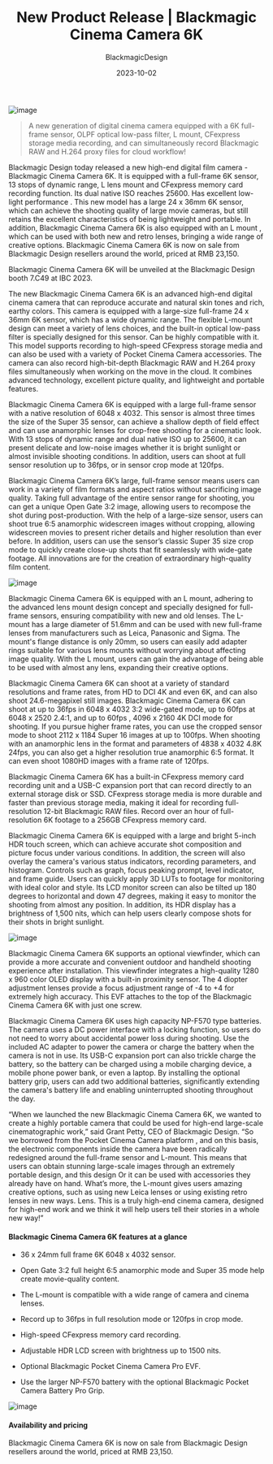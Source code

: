 ﻿---
layout: post
read_time: true
show_date: true
title: "New Product Release | Blackmagic Cinema Camera 6K"
date: 2023-10-02
img: posts/20231002/3p1.jpg
tags: [Blackmagic]
category: Industry
author: BlackmagicDesign
description: "New Product Release | Blackmagic Cinema Camera 6K"
---

![image](./assets/img/posts/20231002/3p1.jpg)

> A new generation of digital cinema camera equipped with a 6K full-frame sensor, OLPF optical low-pass filter, L mount, CFexpress storage media recording, and can simultaneously record Blackmagic RAW and H.264 proxy files for cloud workflow!

Blackmagic Design today released a new high-end digital film camera - Blackmagic Cinema Camera 6K. It is equipped with a full-frame 6K sensor, 13 stops of dynamic range, L lens mount and CFexpress memory card recording function. Its dual native ISO reaches 25600. Has excellent low-light performance . This new model has a large 24 x 36mm 6K sensor, which can achieve the shooting quality of large movie cameras, but still retains the excellent characteristics of being lightweight and portable. In addition, Blackmagic Cinema Camera 6K is also equipped with an L mount , which can be used with both new and retro lenses, bringing a wide range of creative options. Blackmagic Cinema Camera 6K is now on sale from Blackmagic Design resellers around the world, priced at RMB 23,150.

Blackmagic Cinema Camera 6K will be unveiled at the Blackmagic Design booth 7.C49 at IBC 2023.

The new Blackmagic Cinema Camera 6K is an advanced high-end digital cinema camera that can reproduce accurate and natural skin tones and rich, earthy colors. This camera is equipped with a large-size full-frame 24 x 36mm 6K sensor, which has a wide dynamic range. The flexible L-mount design can meet a variety of lens choices, and the built-in optical low-pass filter is specially designed for this sensor. Can be highly compatible with it. This model supports recording to high-speed CFexpress storage media and can also be used with a variety of Pocket Cinema Camera accessories. The camera can also record high-bit-depth Blackmagic RAW and H.264 proxy files simultaneously when working on the move in the cloud. It combines advanced technology, excellent picture quality, and lightweight and portable features.

Blackmagic Cinema Camera 6K is equipped with a large full-frame sensor with a native resolution of 6048 x 4032. This sensor is almost three times the size of the Super 35 sensor, can achieve a shallow depth of field effect and can use anamorphic lenses for crop-free shooting for a cinematic look. With 13 stops of dynamic range and dual native ISO up to 25600, it can present delicate and low-noise images whether it is bright sunlight or almost invisible shooting conditions. In addition, users can shoot at full sensor resolution up to 36fps, or in sensor crop mode at 120fps.

Blackmagic Cinema Camera 6K’s large, full-frame sensor means users can work in a variety of film formats and aspect ratios without sacrificing image quality. Taking full advantage of the entire sensor range for shooting, you can get a unique Open Gate 3:2 image, allowing users to recompose the shot during post-production. With the help of a large-size sensor, users can shoot true 6:5 anamorphic widescreen images without cropping, allowing widescreen movies to present richer details and higher resolution than ever before. In addition, users can use the sensor’s classic Super 35 size crop mode to quickly create close-up shots that fit seamlessly with wide-gate footage. All innovations are for the creation of extraordinary high-quality film content.

![image](./assets/img/posts/20231002/3p2.jpg)

Blackmagic Cinema Camera 6K is equipped with an L mount, adhering to the advanced lens mount design concept and specially designed for full-frame sensors, ensuring compatibility with new and old lenses. The L-mount has a large diameter of 51.6mm and can be used with new full-frame lenses from manufacturers such as Leica, Panasonic and Sigma. The mount's flange distance is only 20mm, so users can easily add adapter rings suitable for various lens mounts without worrying about affecting image quality. With the L mount, users can gain the advantage of being able to be used with almost any lens, expanding their creative options.

Blackmagic Cinema Camera 6K can shoot at a variety of standard resolutions and frame rates, from HD to DCI 4K and even 6K, and can also shoot 24.6-megapixel still images. Blackmagic Cinema Camera 6K can shoot at up to 36fps in 6048 x 4032 3:2 wide-gated mode, up to 60fps at 6048 x 2520 2.4:1, and up to 60fps , 4096 x 2160 4K DCI mode for shooting. If you pursue higher frame rates, you can use the cropped sensor mode to shoot 2112 x 1184 Super 16 images at up to 100fps. When shooting with an anamorphic lens in the format and parameters of 4838 x 4032 4.8K 24fps, you can also get a higher resolution true anamorphic 6:5 format. It can even shoot 1080HD images with a frame rate of 120fps.

Blackmagic Cinema Camera 6K has a built-in CFexpress memory card recording unit and a USB-C expansion port that can record directly to an external storage disk or SSD. CFexpress storage media is more durable and faster than previous storage media, making it ideal for recording full-resolution 12-bit Blackmagic RAW files. Record over an hour of full-resolution 6K footage to a 256GB CFexpress memory card.

Blackmagic Cinema Camera 6K is equipped with a large and bright 5-inch HDR touch screen, which can achieve accurate shot composition and picture focus under various conditions. In addition, the screen will also overlay the camera's various status indicators, recording parameters, and histogram. Controls such as graph, focus peaking prompt, level indicator, and frame guide. Users can quickly apply 3D LUTs to footage for monitoring with ideal color and style. Its LCD monitor screen can also be tilted up 180 degrees to horizontal and down 47 degrees, making it easy to monitor the shooting from almost any position. In addition, its HDR display has a brightness of 1,500 nits, which can help users clearly compose shots for their shots in bright sunlight.

![image](./assets/img/posts/20231002/3p3.jpg)

Blackmagic Cinema Camera 6K supports an optional viewfinder, which can provide a more accurate and convenient outdoor and handheld shooting experience after installation. This viewfinder integrates a high-quality 1280 x 960 color OLED display with a built-in proximity sensor. The 4 diopter adjustment lenses provide a focus adjustment range of -4 to +4 for extremely high accuracy. This EVF attaches to the top of the Blackmagic Cinema Camera 6K with just one screw.

Blackmagic Cinema Camera 6K uses high capacity NP-F570 type batteries. The camera uses a DC power interface with a locking function, so users do not need to worry about accidental power loss during shooting. Use the included AC adapter to power the camera or charge the battery when the camera is not in use. Its USB-C expansion port can also trickle charge the battery, so the battery can be charged using a mobile charging device, a mobile phone power bank, or even a laptop. By installing the optional battery grip, users can add two additional batteries, significantly extending the camera's battery life and enabling uninterrupted shooting throughout the day.

“When we launched the new Blackmagic Cinema Camera 6K, we wanted to create a highly portable camera that could be used for high-end large-scale cinematographic work,” said Grant Petty, CEO of Blackmagic Design. “So we borrowed from the Pocket Cinema Camera platform , and on this basis, the electronic components inside the camera have been radically redesigned around the full-frame sensor and L-mount. This means that users can obtain stunning large-scale images through an extremely portable design, and this design Or it can be used with accessories they already have on hand. What’s more, the L-mount gives users amazing creative options, such as using new Leica lenses or using existing retro lenses in new ways. Lens. This is a truly high-end cinema camera, designed for high-end work and we think it will help users tell their stories in a whole new way!”

#### Blackmagic Cinema Camera 6K features at a glance

- 36 x 24mm full frame 6K 6048 x 4032 sensor.

- Open Gate 3:2 full height 6:5 anamorphic mode and Super 35 mode help create movie-quality content.

- The L-mount is compatible with a wide range of camera and cinema lenses.

- Record up to 36fps in full resolution mode or 120fps in crop mode.

- High-speed CFexpress memory card recording.

- Adjustable HDR LCD screen with brightness up to 1500 nits.

- Optional Blackmagic Pocket Cinema Camera Pro EVF.

- Use the larger NP-F570 battery with the optional Blackmagic Pocket Camera Battery Pro Grip.

![image](./assets/img/posts/20231002/3p4.jpg)

#### Availability and pricing

Blackmagic Cinema Camera 6K is now on sale from Blackmagic Design resellers around the world, priced at RMB 23,150.


